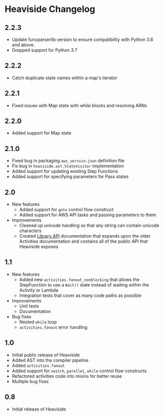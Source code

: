 # Heaviside Changelog

## 2.2.3
 * Update funcparserlib version to ensure compatibility with Python 3.8 and above.
 * Dropped support for Python 3.7

## 2.2.2
 * Catch duplicate state names within a map's iterator

## 2.2.1
 * Fixed issues with Map state with while blocks and resolving ARNs

## 2.2.0
 * Added support for Map state

## 2.1.0
 * Fixed bug in packaging `aws_service.json` definition file
 * Fix bug in `heaviside.ast.StateVisitor` implementation
 * Added support for updating existing Step Functions
 * Added support for specifying parameters for Pass states

## 2.0
 * New features
    - Added support for `goto` control flow construct
    - Added support for AWS API tasks and passing parameters to them
 * Improvements
    - Cleaned up unicode handling so that any string can contain unicode characters
    - Created [Library API](docs/LibraryAPI.md) documentation that expands upon the older Activities documentation and contains all of the public API that Heaviside exposes

## 1.1
 * New features
    - Added new `activities.fanout_nonblocking` that allows the StepFunction to use a `Wait()` state instead of waiting within the Activity or Lambda
    - Integration tests that cover as many code paths as possible
 * Improvements
    - Unit tests
    - Documentation
 * Bug fixes
    - Nested `while` loop
    - `activities.fanout` error handling

## 1.0
 * Initial public release of Heaviside
 * Added AST into the compiler pipeline
 * Added `activities.fanout`
 * Added support for `switch`, `parallel`, `while` control flow constructs
 * Refactored activities code into mixins for better reuse
 * Multiple bug fixes

## 0.8
 * Initial release of Heaviside
